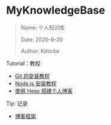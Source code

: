 # MyKnowledgeBase
> Name: 个人知识库
>
> Date: 2020-6-20
>
> Author: Kdocke

Tutorial：教程

* [Git 的安装教程](https://github.com/Kdocke/MyKnowledgeBase/blob/master/Tutorial/Git%20%E7%9A%84%E5%AE%89%E8%A3%85%E6%95%99%E7%A8%8B.md)
* [Node.js 安装教程](https://github.com/Kdocke/MyKnowledgeBase/blob/master/Tutorial/Node.js%E5%AE%89%E8%A3%85%E6%95%99%E7%A8%8B.md)
* [使用 Hexo 搭建个人博客](https://github.com/Kdocke/MyKnowledgeBase/blob/master/Tutorial/%E4%BD%BF%E7%94%A8%20Hexo%20%E6%90%AD%E5%BB%BA%E4%B8%AA%E4%BA%BA%E5%8D%9A%E5%AE%A2.md)

Tip: 记录

* [博客框架](https://github.com/Kdocke/MyKnowledgeBase/blob/master/Tip/博客框架.md)